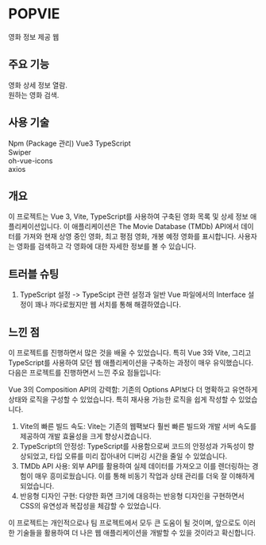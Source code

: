 # POPVIE
영화 정보 제공 웹

## 주요 기능
영화 상세 정보 열람.   
원하는 영화 검색.   

## 사용 기술
Npm (Package 관리)
Vue3
TypeScript   
Swiper    
oh-vue-icons    
axios   

## 개요
이 프로젝트는 Vue 3, Vite, TypeScript를 사용하여 구축된 영화 목록 및 상세 정보 애플리케이션입니다. 이 애플리케이션은 The Movie Database (TMDb) API에서 데이터를 가져와 현재 상영 중인 영화, 최고 평점 영화, 개봉 예정 영화를 표시합니다. 사용자는 영화를 검색하고 각 영화에 대한 자세한 정보를 볼 수 있습니다.   

## 트러블 슈팅
1. TypeScript 설정 -> TypeScipt 관련 설정과 일반 Vue 파일에서의 Interface 설정이 꽤나 까다로웠지만 웹 서치를 통해 해결하였습니다.

## 느낀 점
이 프로젝트를 진행하면서 많은 것을 배울 수 있었습니다. 특히 Vue 3와 Vite, 그리고 TypeScript를 사용하여 모던 웹 애플리케이션을 구축하는 과정이 매우 유익했습니다. 다음은 프로젝트를 진행하면서 느낀 주요 점들입니다:

Vue 3의 Composition API의 강력함: 기존의 Options API보다 더 명확하고 유연하게 상태와 로직을 구성할 수 있었습니다. 특히 재사용 가능한 로직을 쉽게 작성할 수 있었습니다.   
1. Vite의 빠른 빌드 속도: Vite는 기존의 웹팩보다 훨씬 빠른 빌드와 개발 서버 속도를 제공하여 개발 효율성을 크게 향상시켰습니다.
2. TypeScript의 안정성: TypeScript를 사용함으로써 코드의 안정성과 가독성이 향상되었고, 타입 오류를 미리 잡아내어 디버깅 시간을 줄일 수 있었습니다.
3. TMDb API 사용: 외부 API를 활용하여 실제 데이터를 가져오고 이를 렌더링하는 경험이 매우 흥미로웠습니다. 이를 통해 비동기 작업과 상태 관리를 더욱 잘 이해하게 되었습니다.   
4. 반응형 디자인 구현: 다양한 화면 크기에 대응하는 반응형 디자인을 구현하면서 CSS의 유연성과 복잡성을 체감할 수 있었습니다.

이 프로젝트는 개인적으로나 팀 프로젝트에서 모두 큰 도움이 될 것이며, 앞으로도 이러한 기술들을 활용하여 더 나은 웹 애플리케이션을 개발할 수 있을 것이라고 확신합니다.

